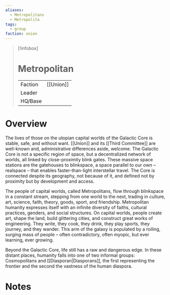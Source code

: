 ```yaml
---
aliases:
  - Metropolitans
  - Metropolita
tags:
  - group
faction: union
---
```

> [!infobox] 
> # Metropolitan
> | | |
> | ---- | ---- |
> | Faction | [[Union]] |
> | Leader |  |
> | HQ/Base | |


# Overview
The lives of those on the utopian capital worlds of the Galactic Core is stable, safe, and without want. [[Union]] and its [[Third Committee]] are well-known and, administrative differences aside, welcome. The Galactic Core is not a specific region of space, but
a decentralized network of worlds, all linked by close-proximity blink gates. These massive space stations are the gatehouses to blinkspace, a space parallel to our own – realspace – that enables faster-than-light interstellar travel. The Core is connected despite its geography, not because of it, and defined not by proximity but by development and access.

The people of capital worlds, called Metropolitans, flow through blinkspace in a constant stream, stepping from one world to the next, trading in culture, art, science, faith, theory, goods, sport, and friendship. Metropolitan humanity expresses itself with an infinite diversity of faiths, cultural practices, genders, and social structures. On capital worlds, people create art, shape the land, build glittering cities, and construct great works of engineering. They write, they cook, they drink, they play sports, they journey, and they wander. This arm of the galaxy is populated by a roiling, surging mass of people – often contradictory, often myopic, but ever learning,
ever growing.

Beyond the Galactic Core, life still has a raw and dangerous edge. In these distant places, humanity falls into one of two informal groups: Cosmopolitans and [[Diasporan|Diasporans]], the first representing the frontier and the second the vastness of the human diaspora.

# Notes